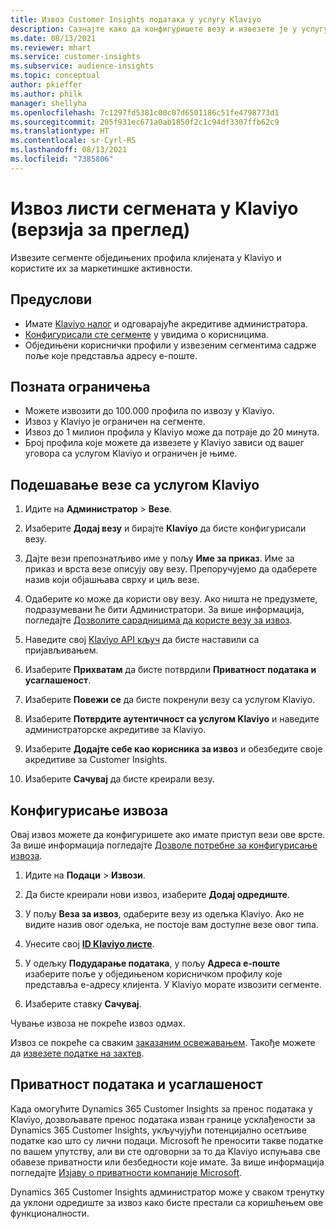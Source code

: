 ```yaml
---
title: Извоз Customer Insights података у услугу Klaviyo
description: Сазнајте како да конфигуришете везу и извезете је у услугу Klaviyo.
ms.date: 08/13/2021
ms.reviewer: mhart
ms.service: customer-insights
ms.subservice: audience-insights
ms.topic: conceptual
author: pkieffer
ms.author: philk
manager: shellyha
ms.openlocfilehash: 7c1297fd5381c00c07d6501186c51fe4798773d1
ms.sourcegitcommit: 205f931ec671a0ab1850f2c1c94df3307ffb62c9
ms.translationtype: HT
ms.contentlocale: sr-Cyrl-RS
ms.lasthandoff: 08/13/2021
ms.locfileid: "7385806"
---
```

# <a name="export-segment-lists-to-klaviyo-preview"></a>Извоз листи сегмената у Klaviyo (верзија за преглед)

Извезите сегменте обједињених профила клијената у Klaviyo и користите их за маркетиншке активности.

## <a name="prerequisites"></a>Предуслови

-   Имате [Klaviyo налог](https://www.klaviyo.com/) и одговарајуће акредитиве администратора.
-   [Конфигурисали сте сегменте](segments.md) у увидима о корисницима.
-   Обједињени кориснички профили у извезеним сегментима садрже поље које представља адресу е-поште.

## <a name="known-limitations"></a>Позната ограничења

- Можете извозити до 100.000 профила по извозу у Klaviyo.
- Извоз у Klaviyo је ограничен на сегменте.
- Извоз до 1 милион профила у Klaviyo може да потраје до 20 минута. 
- Број профила које можете да извезете у Klaviyo зависи од вашег уговора са услугом Klaviyo и ограничен је њиме.

## <a name="set-up-connection-to-klaviyo"></a>Подешавање везе са услугом Klaviyo

1. Идите на **Администратор** > **Везе**.

1. Изаберите **Додај везу** и бирајте **Klaviyo** да бисте конфигурисали везу.

1. Дајте вези препознатљиво име у пољу **Име за приказ**. Име за приказ и врста везе описују ову везу. Препоручујемо да одаберете назив који објашњава сврху и циљ везе.

1. Одаберите ко може да користи ову везу. Ако ништа не предузмете, подразумевани ће бити Администратори. За више информација, погледајте [Дозволите сарадницима да користе везу за извоз](connections.md#allow-contributors-to-use-a-connection-for-exports).

1. Наведите свој [Klaviyo API кључ](https://help.klaviyo.com/hc/articles/115005062267-How-to-Manage-Your-Account-s-API-Keys) да бисте наставили са пријављивањем. 

1. Изаберите **Прихватам** да бисте потврдили **Приватност података и усаглашеност**.

1. Изаберите **Повежи се** да бисте покренули везу са услугом Klaviyo.

1. Изаберите **Потврдите аутентичност са услугом Klaviyo** и наведите администраторске акредитиве за Klaviyo.

1. Изаберите **Додајте себе као корисника за извоз** и обезбедите своје акредитиве за Customer Insights.

1. Изаберите **Сачувај** да бисте креирали везу.

## <a name="configure-an-export"></a>Конфигурисање извоза

Овај извоз можете да конфигуришете ако имате приступ вези ове врсте. За више информација погледајте [Дозволе потребне за конфигурисање извоза](export-destinations.md#set-up-a-new-export).

1. Идите на **Подаци** > **Извози**.

1. Да бисте креирали нови извоз, изаберите **Додај одредиште**.

1. У пољу **Веза за извоз**, одаберите везу из одељка Klaviyo. Ако не видите назив овог одељка, не постоје вам доступне везе овог типа.

1. Унесите свој [**ID Klaviyo листе**](https://help.klaviyo.com/hc/articles/115005078647-How-to-Find-a-List-ID).     

3. У одељку **Подударање података**, у пољу **Адреса е-поште** изаберите поље у обједињеном корисничком профилу које представља е-адресу клијента. У Klaviyo морате извозити сегменте.

1. Изаберите ставку **Сачувај**.

Чување извоза не покреће извоз одмах.

Извоз се покреће са сваким [заказаним освежавањем](system.md#schedule-tab). Такође можете да [извезете податке на захтев](export-destinations.md#run-exports-on-demand). 


## <a name="data-privacy-and-compliance"></a>Приватност података и усаглашеност

Када омогућите Dynamics 365 Customer Insights за пренос података у Klaviyo, дозвољавате пренос података изван границе усклађености за Dynamics 365 Customer Insights, укључујући потенцијално осетљиве податке као што су лични подаци. Microsoft ће преносити такве податке по вашем упутству, али ви сте одговорни за то да Klaviyo испуњава све обавезе приватности или безбедности које имате. За више информација погледајте [Изјаву о приватности компаније Microsoft](https://go.microsoft.com/fwlink/?linkid=396732).

Dynamics 365 Customer Insights администратор може у сваком тренутку да уклони одредиште за извоз како бисте престали са коришћењем ове функционалности.
